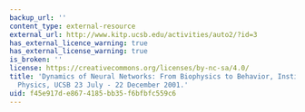 ```yaml
---
backup_url: ''
content_type: external-resource
external_url: http://www.kitp.ucsb.edu/activities/auto2/?id=3
has_external_licence_warning: true
has_external_license_warning: true
is_broken: ''
license: https://creativecommons.org/licenses/by-nc-sa/4.0/
title: 'Dynamics of Neural Networks: From Biophysics to Behavior, Institute for Theoretical
  Physics, UCSB 23 July - 22 December 2001.'
uid: f45e917d-e867-4185-bb35-f6bfbfc559c6
---
```

